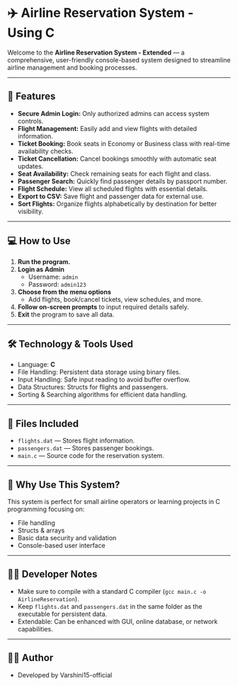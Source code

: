 # ✈️ Airline Reservation System - Using C

Welcome to the **Airline Reservation System - Extended** — a comprehensive, user-friendly console-based system designed to streamline airline management and booking processes.

---

## 🚀 Features

- **Secure Admin Login:** Only authorized admins can access system controls.
- **Flight Management:** Easily add and view flights with detailed information.
- **Ticket Booking:** Book seats in Economy or Business class with real-time availability checks.
- **Ticket Cancellation:** Cancel bookings smoothly with automatic seat updates.
- **Seat Availability:** Check remaining seats for each flight and class.
- **Passenger Search:** Quickly find passenger details by passport number.
- **Flight Schedule:** View all scheduled flights with essential details.
- **Export to CSV:** Save flight and passenger data for external use.
- **Sort Flights:** Organize flights alphabetically by destination for better visibility.

---

## 💻 How to Use

1. **Run the program.**  
2. **Login as Admin**  
   - Username: `admin`  
   - Password: `admin123`  
3. **Choose from the menu options**  
   - Add flights, book/cancel tickets, view schedules, and more.  
4. **Follow on-screen prompts** to input required details safely.  
5. **Exit** the program to save all data.

---

## 🛠️ Technology & Tools Used

- Language: **C**
- File Handling: Persistent data storage using binary files.
- Input Handling: Safe input reading to avoid buffer overflow.
- Data Structures: Structs for flights and passengers.
- Sorting & Searching algorithms for efficient data handling.

---

## 📂 Files Included

- `flights.dat` — Stores flight information.
- `passengers.dat` — Stores passenger bookings.
- `main.c` — Source code for the reservation system.

---

## 🎯 Why Use This System?

This system is perfect for small airline operators or learning projects in C programming focusing on:

- File handling  
- Structs & arrays  
- Basic data security and validation  
- Console-based user interface  

---

## 👩‍💻 Developer Notes

- Make sure to compile with a standard C compiler (`gcc main.c -o AirlineReservation`).
- Keep `flights.dat` and `passengers.dat` in the same folder as the executable for persistent data.
- Extendable: Can be enhanced with GUI, online database, or network capabilities.

---

## 👩‍💻 Author
- Developed by Varshini15-official



